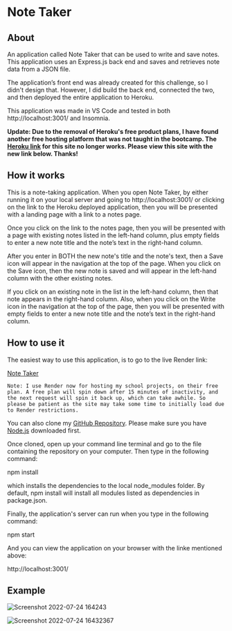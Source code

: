 # Note Taker

## About

An application called Note Taker that can be used to write and save notes. This application uses an Express.js back end and saves and retrieves note data from a JSON file.

The application’s front end was already created for this challenge, so I didn't design that. However, I did build the back end, connected the two, and then deployed the entire application to Heroku.

This application was made in VS Code and tested in both http://localhost:3001/ and Insomnia.

**Update: Due to the removal of Heroku's free product plans, I have found another free hosting platform that was not taught in the bootcamp. The [Heroku link](https://sleepy-caverns-23548.herokuapp.com/) for this site no longer works. Please view this site with the new link below. Thanks!**

## How it works

This is a note-taking application. When you open Note Taker, by either running it on your local server and going to http://localhost:3001/ or clicking on the link to the Heroku deployed application, then you will be presented with a landing page with a link to a notes page.

Once you click on the link to the notes page, then you will be presented with a page with existing notes listed in the left-hand column, plus empty fields to enter a new note title and the note’s text in the right-hand column.

After you enter in BOTH the new note's title and the note's text, then a Save icon will appear in the navigation at the top of the page. When you click on the Save icon, then the new note is saved and will appear in the left-hand column with the other existing notes.

If you click on an existing note in the list in the left-hand column, then that note appears in the right-hand column. Also, when you click on the Write icon in the navigation at the top of the page, then you will be presented with empty fields to enter a new note title and the note’s text in the right-hand column.

## How to use it

The easiest way to use this application, is to go to the live Render link:

[Note Taker](https://note-taker-fzox.onrender.com/)

`Note: I use Render now for hosting my school projects, on their free plan. A free plan will spin down after 15 minutes of inactivity, and the next request will spin it back up, which can take awhile. So please be patient as the site may take some time to initially load due to Render restrictions.`

You can also clone my [GitHub Repository](https://github.com/amymgardiner/Note-Taker). Please make sure you have [Node.js](https://coding-boot-camp.github.io/full-stack/nodejs/how-to-install-nodejs) downloaded first.

Once cloned, open up your command line terminal and go to the file containing the repository on your computer. Then type in the following command:

npm install

which installs the dependencies to the local node_modules folder. By default, npm install will install all modules listed as dependencies in package.json.

Finally, the application's server can run when you type in the following command:

npm start

And you can view the application on your browser with the linke mentioned above:

http://localhost:3001/

## Example

![Screenshot 2022-07-24 164243](https://user-images.githubusercontent.com/99151426/180667018-b5fba5f9-687f-49d6-95ce-e0420d82855f.png)

![Screenshot 2022-07-24 16432367](https://user-images.githubusercontent.com/99151426/180667030-fcf4c54f-069c-4d65-84ef-c601d510d50e.png)
